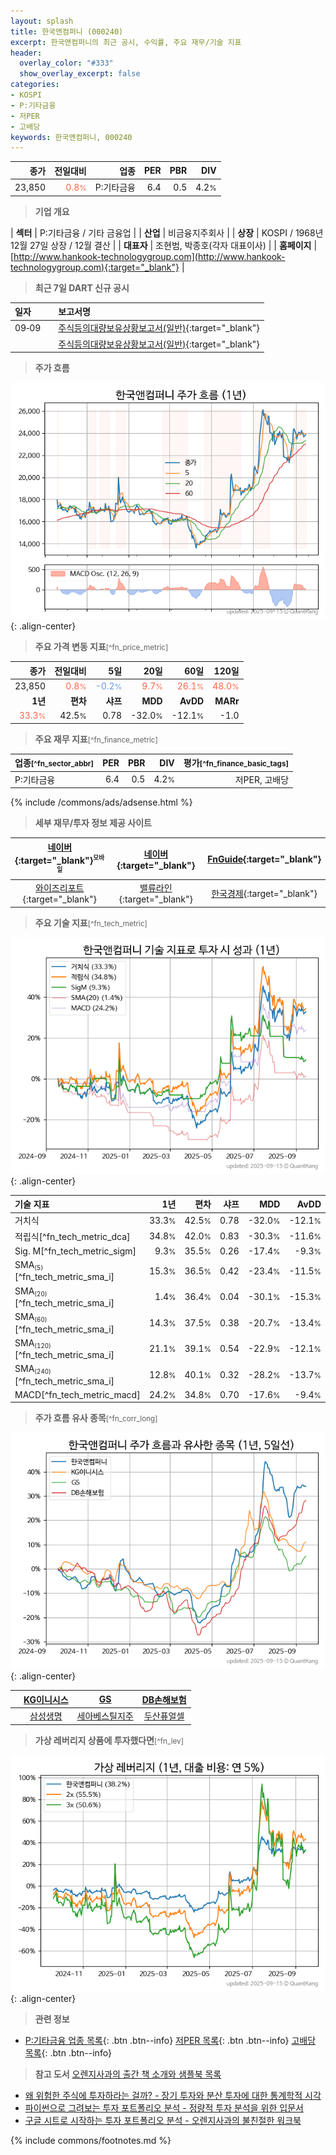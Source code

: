 ```yaml
---
layout: splash
title: 한국앤컴퍼니 (000240)
excerpt: 한국앤컴퍼니의 최근 공시, 수익률, 주요 재무/기술 지표
header:
  overlay_color: "#333"
  show_overlay_excerpt: false
categories:
- KOSPI
- P:기타금융
- 저PER
- 고배당
keywords: 한국앤컴퍼니, 000240
---
```


| **종가** | **전일대비** | **업종** | **PER** | **PBR** | **DIV** |
| -------: | -----------: | -------: | ------: | ------: | ------: |
| 23,850 | <span style="color: tomato">0.8<small>%</small></span> | P:기타금융 | 6.4 | 0.5 | 4.2<small>%</small> |

<!-- more -->


> **기업 개요**<a id="company"></a>

| <span style="white-space:nowrap;">**섹터**</span> | P:기타금융 / 기타 금융업 |
| <span style="white-space:nowrap;">**산업**</span> | 비금융지주회사 |
| <span style="white-space:nowrap;">**상장**</span> | KOSPI / 1968년 12월 27일 상장 / 12월 결산 |
| <span style="white-space:nowrap;">**대표자**</span> | 조현범, 박종호(각자 대표이사) |
| <span style="white-space:nowrap;">**홈페이지**</span> | [http://www.hankook-technologygroup.com](http://www.hankook-technologygroup.com){:target="_blank"} |


> **최근 7일 DART 신규 공시**<a id="dart"></a>

| **일자** |      | **보고서명** |
| :------- | :--- | :----------- |
| 09&#x2011;09 | | [주식등의대량보유상황보고서(일반)](https://dart.fss.or.kr/dsaf001/main.do?rcpNo=20250909000223){:target="_blank"} |
|  | | [주식등의대량보유상황보고서(일반)](https://dart.fss.or.kr/dsaf001/main.do?rcpNo=20250909000050){:target="_blank"} |


> **주가 흐름**<a id="price"></a>

![000240](/stock/images/000240.png){: .align-center}


> **주요 가격 변동 지표**<small>[^fn_price_metric]</small>

| **종가** | **전일대비** | **5일** | **20일** | **60일** | **120일** |
| -------: | -----------: | ------: | -------: | -------: | --------: |
| 23,850 | <span style="color: tomato">0.8<small>%</small></span> | <span style="color: cornflowerblue">-0.2<small>%</small></span> | <span style="color: tomato">9.7<small>%</small></span> | <span style="color: tomato">26.1<small>%</small></span> | <span style="color: tomato">48.0<small>%</small></span> |
| **1년** | **편차** | **샤프** | **MDD** | **AvDD** | **MARr** |
| <span style="color: tomato">33.3<small>%</small></span> | 42.5<small>%</small> | 0.78 | -32.0<small>%</small> | -12.1<small>%</small> | -1.0 |


> **주요 재무 지표**<small>[^fn_finance_metric]</small>

| **업종**<small>[^fn_sector_abbr]</small> | **PER** | **PBR** | **DIV** | **평가**<small>[^fn_finance_basic_tags]</small> |
| :--------------------------------------- | ------: | ------: | ------: | ----------------------------------------------: |
| P:기타금융 | 6.4 | 0.5 | 4.2<small>%</small> | 저PER, 고배당 |



{% include /commons/ads/adsense.html %}

> **세부 재무/투자 정보 제공 사이트**

| [네이버](https://m.stock.naver.com/domestic/stock/000240/finance/summary){:target="_blank"}<sup><small>모바일</small></sup> | [네이버](https://finance.naver.com/item/coinfo.naver?code=000240){:target="_blank"} | [FnGuide](https://comp.fnguide.com/SVO2/ASP/SVD_Invest.asp?gicode=A000240&MenuYn=Y){:target="_blank"} |
| :---: | :---: | :---: |
| [와이즈리포트](https://comp.wisereport.co.kr/company/c1040001.aspx?cmp_cd=000240){:target="_blank"} | [밸류라인](https://www.valueline.co.kr/finance/summary/000240){:target="_blank"} | [한국경제](https://markets.hankyung.com/stock/000240/financial-summary){:target="_blank"} |


> **주요 기술 지표**<small>[^fn_tech_metric]</small>


![000240](/stock/images/000240_tech.png){: .align-center}

| **기술 지표** | **1년** | **편차** | **샤프** | **MDD** | **AvDD** |
| :------------ | ------: | -----------: | -------: | ------: | -------: |
| 거치식 | 33.3<small>%</small> | 42.5<small>%</small> | 0.78 | -32.0<small>%</small> | -12.1<small>%</small> |
| 적립식[^fn_tech_metric_dca] | 34.8<small>%</small> | 42.0<small>%</small> | 0.83 | -30.3<small>%</small> | -11.6<small>%</small> |
| Sig. M[^fn_tech_metric_sigm] | 9.3<small>%</small> | 35.5<small>%</small> | 0.26 | -17.4<small>%</small> | -9.3<small>%</small> |
| SMA<small><sub>(5)</sub></small>[^fn_tech_metric_sma_i] | 15.3<small>%</small> | 36.5<small>%</small> | 0.42 | -23.4<small>%</small> | -11.5<small>%</small> |
| SMA<small><sub>(20)</sub></small>[^fn_tech_metric_sma_i] | 1.4<small>%</small> | 36.4<small>%</small> | 0.04 | -30.1<small>%</small> | -15.3<small>%</small> |
| SMA<small><sub>(60)</sub></small>[^fn_tech_metric_sma_i] | 14.3<small>%</small> | 37.5<small>%</small> | 0.38 | -20.7<small>%</small> | -13.4<small>%</small> |
| SMA<small><sub>(120)</sub></small>[^fn_tech_metric_sma_i] | 21.1<small>%</small> | 39.1<small>%</small> | 0.54 | -22.9<small>%</small> | -12.1<small>%</small> |
| SMA<small><sub>(240)</sub></small>[^fn_tech_metric_sma_i] | 12.8<small>%</small> | 40.1<small>%</small> | 0.32 | -28.2<small>%</small> | -13.7<small>%</small> |
| MACD[^fn_tech_metric_macd] | 24.2<small>%</small> | 34.8<small>%</small> | 0.70 | -17.6<small>%</small> | -9.4<small>%</small> |


> **주가 흐름 유사 종목**<a id="corr"></a><small>[^fn_corr_long]</small>

![000240](/stock/images/000240_corr.png){: .align-center}

|       | [KG이니시스](/035600/) | [GS](/078930/) | [DB손해보험](/005830/) |
| :---: | :------------------------------------: | :------------------------------------: | :------------------------------------: |
|       | [삼성생명](/032830/) | [세아베스틸지주](/001430/) | [두산퓨얼셀](/336260/) |


> **가상 레버리지 상품에 투자했다면**<a id="2x"></a><small>[^fn_lev]</small>

![000240](/stock/images/000240_2x.png){: .align-center}


> **관련 정보**

- [P:기타금융 업종 목록](/stats/sector/kospi_업종_기타금융_종목/){: .btn .btn--info} [저PER 목록](/fn/fn_low_per/){: .btn .btn--info} [고배당 목록](/fn/fn_high_div/){: .btn .btn--info}

> **참고 도서** [오렌지사과의 출간 책 소개와 샘플북 목록](https://kongdori.tistory.com/691)

- [왜 위험한 주식에 투자하라는 걸까? - 장기 투자와 분산 투자에 대한 통계학적 시각](https://kongdori.tistory.com/421)
- [파이썬으로 그려보는 투자 포트폴리오 분석  - 정량적 투자 분석을 위한 입문서](https://kongdori.tistory.com/643)
- [구글 시트로 시작하는 투자 포트폴리오 분석 - 오렌지사과의 불친절한 워크북](https://kongdori.tistory.com/449)


{% include commons/footnotes.md %}